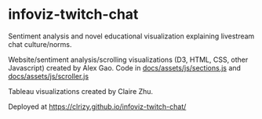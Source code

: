 # infoviz-twitch-chat
Sentiment analysis and novel educational visualization explaining livestream chat culture/norms. 

Website/sentiment analysis/scrolling visualizations (D3, HTML, CSS, other Javascript) created by Alex Gao. Code in [docs/assets/js/sections.js](./docs/assets/js/sections.js) and [docs/assets/js/scroller.js](./docs/assets/js/scroller.js)

Tableau visualizations created by Claire Zhu.

Deployed at https://clrizy.github.io/infoviz-twitch-chat/ 

